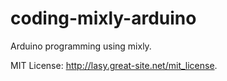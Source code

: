 # coding-mixly-arduino

Arduino programming using mixly.

MIT License: <http://lasy.great-site.net/mit_license>.
